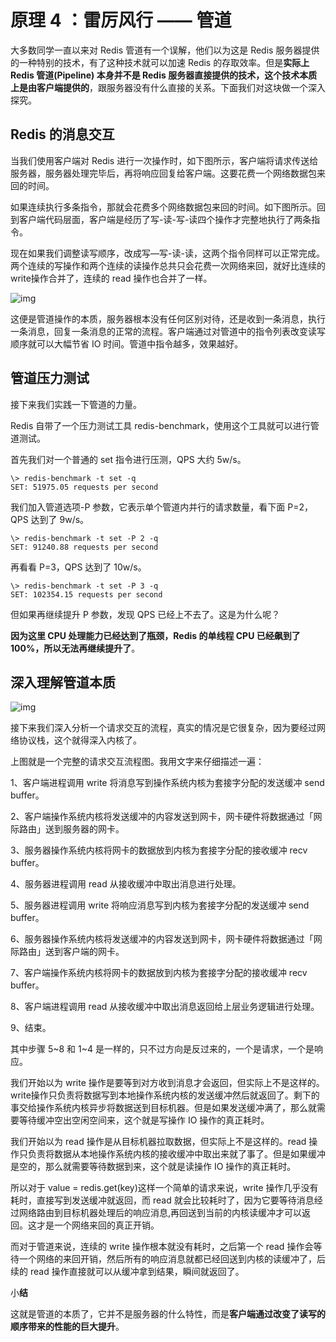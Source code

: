 # 原理 4 ：雷厉风行 —— 管道

大多数同学一直以来对 Redis 管道有一个误解，他们以为这是 Redis 服务器提供的一种特别的技术，有了这种技术就可以加速 Redis 的存取效率。但是**实际上 Redis 管道(Pipeline) 本身并不是 Redis 服务器直接提供的技术，这个技术本质上是由客户端提供的**，跟服务器没有什么直接的关系。下面我们对这块做一个深入探究。

## Redis 的消息交互

当我们使用客户端对 Redis 进行一次操作时，如下图所示，客户端将请求传送给服务器，服务器处理完毕后，再将响应回复给客户端。这要花费一个网络数据包来回的时间。

如果连续执行多条指令，那就会花费多个网络数据包来回的时间。如下图所示。回到客户端代码层面，客户端是经历了写-读-写-读四个操作才完整地执行了两条指令。

现在如果我们调整读写顺序，改成写—写-读-读，这两个指令同样可以正常完成。两个连续的写操作和两个连续的读操作总共只会花费一次网络来回，就好比连续的 write操作合并了，连续的 read 操作也合并了一样。

![img](http://reader.epubee.com/books/mobile/5d/5d739b181259ed5bcb1dffd6f05bddd7/Image00036.jpg)

这便是管道操作的本质，服务器根本没有任何区别对待，还是收到一条消息，执行一条消息，回复一条消息的正常的流程。客户端通过对管道中的指令列表改变读写顺序就可以大幅节省 IO 时间。管道中指令越多，效果越好。

## 管道压力测试

接下来我们实践一下管道的力量。

Redis 自带了一个压力测试工具 redis-benchmark，使用这个工具就可以进行管道测试。

首先我们对一个普通的 set 指令进行压测，QPS 大约 5w/s。

```shell
\> redis-benchmark -t set -q
SET: 51975.05 requests per second
```

我们加入管道选项-P 参数，它表示单个管道内并行的请求数量，看下面 P=2，QPS 达到了 9w/s。

```shell
\> redis-benchmark -t set -P 2 -q
SET: 91240.88 requests per second
```

再看看 P=3，QPS 达到了 10w/s。

```
\> redis-benchmark -t set -P 3 -q
SET: 102354.15 requests per second
```

但如果再继续提升 P 参数，发现 QPS 已经上不去了。这是为什么呢？

**因为这里 CPU 处理能力已经达到了瓶颈，Redis 的单线程 CPU 已经飙到了 100%，所以无法再继续提升了**。

## 深入理解管道本质

![img](http://reader.epubee.com/books/mobile/5d/5d739b181259ed5bcb1dffd6f05bddd7/Image00044.jpg)

接下来我们深入分析一个请求交互的流程，真实的情况是它很复杂，因为要经过网络协议栈，这个就得深入内核了。

上图就是一个完整的请求交互流程图。我用文字来仔细描述一遍：

1、客户端进程调用 write 将消息写到操作系统内核为套接字分配的发送缓冲 send buffer。

2、客户端操作系统内核将发送缓冲的内容发送到网卡，网卡硬件将数据通过「网际路由」送到服务器的网卡。

3、服务器操作系统内核将网卡的数据放到内核为套接字分配的接收缓冲 recv buffer。

4、服务器进程调用 read 从接收缓冲中取出消息进行处理。

5、服务器进程调用 write 将响应消息写到内核为套接字分配的发送缓冲 send buffer。

6、服务器操作系统内核将发送缓冲的内容发送到网卡，网卡硬件将数据通过「网际路由」送到客户端的网卡。

7、客户端操作系统内核将网卡的数据放到内核为套接字分配的接收缓冲 recv buffer。

8、客户端进程调用 read 从接收缓冲中取出消息返回给上层业务逻辑进行处理。

9、结束。

其中步骤 5~8 和 1~4 是一样的，只不过方向是反过来的，一个是请求，一个是响应。



我们开始以为 write 操作是要等到对方收到消息才会返回，但实际上不是这样的。write操作只负责将数据写到本地操作系统内核的发送缓冲然后就返回了。剩下的事交给操作系统内核异步将数据送到目标机器。但是如果发送缓冲满了，那么就需要等待缓冲空出空闲空间来，这个就是写操作 IO 操作的真正耗时。

我们开始以为 read 操作是从目标机器拉取数据，但实际上不是这样的。read 操作只负责将数据从本地操作系统内核的接收缓冲中取出来就了事了。但是如果缓冲是空的，那么就需要等待数据到来，这个就是读操作 IO 操作的真正耗时。

所以对于 value = redis.get(key)这样一个简单的请求来说，write 操作几乎没有耗时，直接写到发送缓冲就返回，而 read 就会比较耗时了，因为它要等待消息经过网络路由到目标机器处理后的响应消息,再回送到当前的内核读缓冲才可以返回。这才是一个网络来回的真正开销。

而对于管道来说，连续的 write 操作根本就没有耗时，之后第一个 read 操作会等待一个网络的来回开销，然后所有的响应消息就都已经回送到内核的读缓冲了，后续的 read 操作直接就可以从缓冲拿到结果，瞬间就返回了。

小**结**

这就是管道的本质了，它并不是服务器的什么特性，而是**客户端通过改变了读写的顺序带来的性能的巨大提升**。


